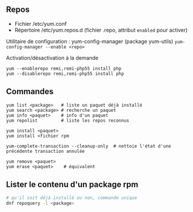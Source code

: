 ## Repos

-	Fichier /etc/yum.conf
-	Répertoire /etc/yum.repos.d (fichier .repo, attribut `enabled` pour activer)

Utilitaire de configuration : yum-config-manager (package yum-utils)
`yum-config-manager --enable <repo>`

Activation/désactivation à la demande
```
yum --enablerepo remi,remi-php55 install php
yum --disablerepo remi,remi-php55 install php
```

## Commandes

```
yum list <package>   # liste un paquet déjà installé
yum search <package> # recherche un paquet
yum info <paquet>    # info d'un paquet
yum repolist         # liste les repos reconnus
  
yum install <paquet>
yum install <fichier rpm

yum-complete-transaction --cleanup-only  # nettoie l'état d'une précédente transaction annulée

yum remove <paquet>
yum erase <paquet>    # équivalent
```

## Lister le contenu d'un package rpm

```sh
# qu'il soit déjà installé ou non, commande unique
dnf repoquery -l <package>
```
